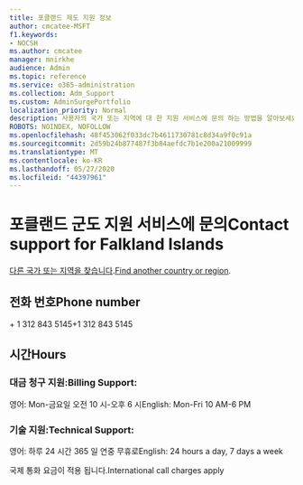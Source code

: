 ```yaml
---
title: 포클랜드 제도 지원 정보
author: cmcatee-MSFT
f1.keywords:
- NOCSH
ms.author: cmcatee
manager: mnirkhe
audience: Admin
ms.topic: reference
ms.service: o365-administration
ms.collection: Adm_Support
ms.custom: AdminSurgePortfolio
localization_priority: Normal
description: 사용자의 국가 또는 지역에 대 한 지원 서비스에 문의 하는 방법을 알아보세요.
ROBOTS: NOINDEX, NOFOLLOW
ms.openlocfilehash: 48f453062f033dc7b4611730781c8d34a9f0c91a
ms.sourcegitcommit: 2d59b24b877487f3b84aefdc7b1e200a21009999
ms.translationtype: MT
ms.contentlocale: ko-KR
ms.lasthandoff: 05/27/2020
ms.locfileid: "44397961"
---
```

# <a name="contact-support-for-falkland-islands"></a><span data-ttu-id="af7d4-103">포클랜드 군도 지원 서비스에 문의</span><span class="sxs-lookup"><span data-stu-id="af7d4-103">Contact support for Falkland Islands</span></span>

<span data-ttu-id="af7d4-104">[다른 국가 또는 지역을 찾습니다](../contact-support-for-business-products.md).</span><span class="sxs-lookup"><span data-stu-id="af7d4-104">[Find another country or region](../contact-support-for-business-products.md).</span></span>

## <a name="phone-number"></a><span data-ttu-id="af7d4-105">전화 번호</span><span class="sxs-lookup"><span data-stu-id="af7d4-105">Phone number</span></span>
<span data-ttu-id="af7d4-106">+ 1 312 843 5145</span><span class="sxs-lookup"><span data-stu-id="af7d4-106">+1 312 843 5145</span></span>

## <a name="hours"></a><span data-ttu-id="af7d4-107">시간</span><span class="sxs-lookup"><span data-stu-id="af7d4-107">Hours</span></span>
### <a name="billing-support"></a><span data-ttu-id="af7d4-108">대금 청구 지원:</span><span class="sxs-lookup"><span data-stu-id="af7d4-108">Billing Support:</span></span>

<span data-ttu-id="af7d4-109">영어: Mon-금요일 오전 10 시-오후 6 시</span><span class="sxs-lookup"><span data-stu-id="af7d4-109">English: Mon-Fri 10 AM-6 PM</span></span>

### <a name="technical-support"></a><span data-ttu-id="af7d4-110">기술 지원:</span><span class="sxs-lookup"><span data-stu-id="af7d4-110">Technical Support:</span></span>

<span data-ttu-id="af7d4-111">영어: 하루 24 시간 365 일 연중 무휴로</span><span class="sxs-lookup"><span data-stu-id="af7d4-111">English: 24 hours a day, 7 days a week</span></span>

<span data-ttu-id="af7d4-112">국제 통화 요금이 적용 됩니다.</span><span class="sxs-lookup"><span data-stu-id="af7d4-112">International call charges apply</span></span>
